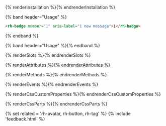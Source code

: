 {% renderInstallation %}{% endrenderInstallation %}

{% band header="Usage" %}
```html
<rh-badge number="1" aria-label="1 new message">1</rh-badge>
```
{% endband %}

{% band header="Usage" %}{% endband %}

{% renderSlots %}{% endrenderSlots %}

{% renderAttributes %}{% endrenderAttributes %}

{% renderMethods %}{% endrenderMethods %}

{% renderEvents %}{% endrenderEvents %}

{% renderCssCustomProperties %}{% endrenderCssCustomProperties %}

{% renderCssParts %}{% endrenderCssParts %}

{% set related = 'rh-avatar, rh-button, rh-tag' %}
{% include 'feedback.html' %}